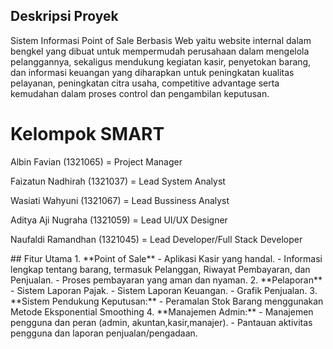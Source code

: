 ## Deskripsi Proyek
<p>Sistem Informasi Point of Sale Berbasis Web yaitu website internal dalam bengkel yang dibuat untuk mempermudah perusahaan dalam mengelola pelanggannya, sekaligus mendukung kegiatan kasir, penyetokan barang, dan informasi keuangan yang diharapkan untuk peningkatan kualitas pelayanan, peningkatan citra usaha, competitive advantage serta kemudahan dalam proses control dan pengambilan keputusan. </p>
<h1>Kelompok SMART</h1>
<p>Albin Favian (1321065) = Project Manager</p>
<p>Faizatun Nadhirah (1321037) = Lead System Analyst</p>
<p> Wasiati Wahyuni (1321067) = Lead Bussiness Analyst</p>
<p>Aditya Aji Nugraha (1321059) = Lead UI/UX Designer</p>
<p>Naufaldi Ramandhan (1321045) = Lead Developer/Full Stack Developer</p>
## Fitur Utama
1. **Point of Sale**
    - Aplikasi Kasir yang handal.
    - Informasi lengkap tentang barang, termasuk Pelanggan, Riwayat Pembayaran, dan Penjualan.
    - Proses pembayaran yang aman dan nyaman.
2. **Pelaporan**
    - Sistem Laporan Pajak.
    - Sistem Laporan Keuangan.
    - Grafik Penjualan.
3. **Sistem Pendukung Keputusan:**
    - Peramalan Stok Barang menggunakan Metode Eksponential Smoothing
4. **Manajemen Admin:**
    - Manajemen pengguna dan peran (admin, akuntan,kasir,manajer).
    - Pantauan aktivitas pengguna dan laporan penjualan/pengadaan.
